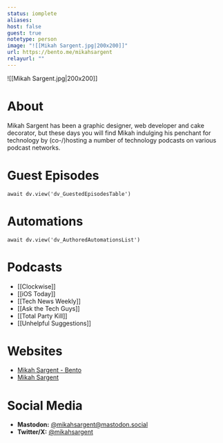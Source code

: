 ```yaml
---
status: iomplete
aliases: 
host: false
guest: true
notetype: person
image: "![[Mikah Sargent.jpg|200x200]]"
url: https://bento.me/mikahsargent
relayurl: ""
---
```


![[Mikah Sargent.jpg|200x200]]

# About
Mikah Sargent has been a graphic designer, web developer and cake decorator, but these days you will find Mikah indulging his penchant for technology by (co-/)hosting a number of technology podcasts on various podcast networks.

# Guest Episodes
```dataviewjs
await dv.view('dv_GuestedEpisodesTable')
```
# Automations
```dataviewjs
await dv.view('dv_AuthoredAutomationsList')
```

# Podcasts
- [[Clockwise]]
- [[iOS Today]]
- [[Tech News Weekly]]
- [[Ask the Tech Guys]]
- [[Total Party Kill]]
- [[Unhelpful Suggestions]]

# Websites
- [Mikah Sargent - Bento](https://bento.me/mikahsargent)
- [Mikah Sargent](https://mikah.co/)

# Social Media
- **Mastodon:** [@mikahsargent@mastodon.social](https://mastodon.social/@mikahsargent)
- **Twitter/X:** [@mikahsargent](https://twitter.com/mikahsargent)